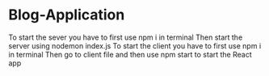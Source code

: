 # Blog-Application
To start the sever you have to first use npm i in terminal 
Then start the server using nodemon index.js 
To start the client you have to first use  npm i in terminal 
Then go to client file and then use npm start to start the React app


